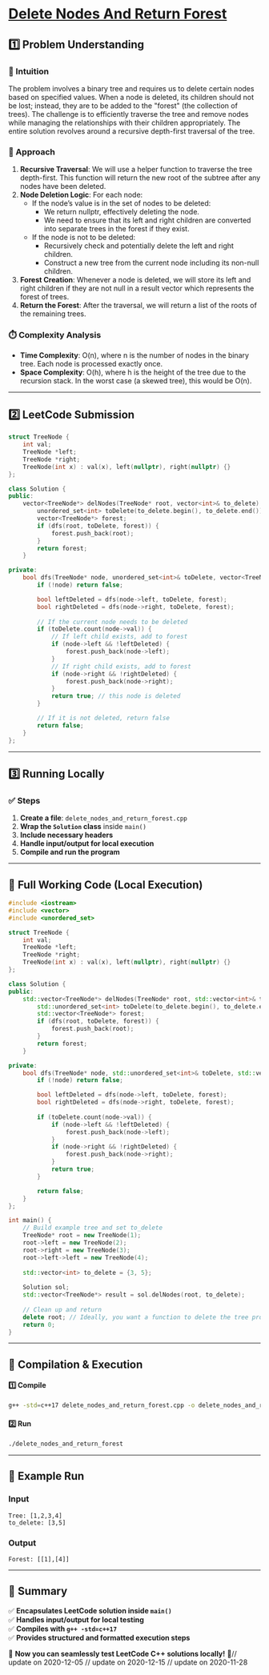 # **[Delete Nodes And Return Forest](https://leetcode.com/problems/delete-nodes-and-return-forest/description/)**  

## **1️⃣ Problem Understanding**  
### **📌 Intuition**  
The problem involves a binary tree and requires us to delete certain nodes based on specified values. When a node is deleted, its children should not be lost; instead, they are to be added to the "forest" (the collection of trees). The challenge is to efficiently traverse the tree and remove nodes while managing the relationships with their children appropriately. The entire solution revolves around a recursive depth-first traversal of the tree.

### **🚀 Approach**  
1. **Recursive Traversal**: We will use a helper function to traverse the tree depth-first. This function will return the new root of the subtree after any nodes have been deleted.
2. **Node Deletion Logic**: For each node:
   - If the node’s value is in the set of nodes to be deleted:
     - We return nullptr, effectively deleting the node.
     - We need to ensure that its left and right children are converted into separate trees in the forest if they exist.
   - If the node is not to be deleted:
     - Recursively check and potentially delete the left and right children.
     - Construct a new tree from the current node including its non-null children.
3. **Forest Creation**: Whenever a node is deleted, we will store its left and right children if they are not null in a result vector which represents the forest of trees.
4. **Return the Forest**: After the traversal, we will return a list of the roots of the remaining trees.

### **⏱️ Complexity Analysis**  
- **Time Complexity**: O(n), where n is the number of nodes in the binary tree. Each node is processed exactly once.
- **Space Complexity**: O(h), where h is the height of the tree due to the recursion stack. In the worst case (a skewed tree), this would be O(n).

---  

## **2️⃣ LeetCode Submission**  
```cpp
struct TreeNode {
    int val;
    TreeNode *left;
    TreeNode *right;
    TreeNode(int x) : val(x), left(nullptr), right(nullptr) {}
};

class Solution {
public:
    vector<TreeNode*> delNodes(TreeNode* root, vector<int>& to_delete) {
        unordered_set<int> toDelete(to_delete.begin(), to_delete.end());
        vector<TreeNode*> forest;
        if (dfs(root, toDelete, forest)) {
            forest.push_back(root);
        }
        return forest;
    }

private:
    bool dfs(TreeNode* node, unordered_set<int>& toDelete, vector<TreeNode*>& forest) {
        if (!node) return false;

        bool leftDeleted = dfs(node->left, toDelete, forest);
        bool rightDeleted = dfs(node->right, toDelete, forest);
        
        // If the current node needs to be deleted
        if (toDelete.count(node->val)) {
            // If left child exists, add to forest
            if (node->left && !leftDeleted) {
                forest.push_back(node->left);
            }
            // If right child exists, add to forest
            if (node->right && !rightDeleted) {
                forest.push_back(node->right);
            }
            return true; // this node is deleted
        }

        // If it is not deleted, return false
        return false;
    }
};
```  

---  

## **3️⃣ Running Locally**  
### **✅ Steps**  
1. **Create a file**: `delete_nodes_and_return_forest.cpp`  
2. **Wrap the `Solution` class** inside `main()`  
3. **Include necessary headers**  
4. **Handle input/output for local execution**  
5. **Compile and run the program**  

---  

## **📝 Full Working Code (Local Execution)**  
```cpp
#include <iostream>
#include <vector>
#include <unordered_set>

struct TreeNode {
    int val;
    TreeNode *left;
    TreeNode *right;
    TreeNode(int x) : val(x), left(nullptr), right(nullptr) {}
};

class Solution {
public:
    std::vector<TreeNode*> delNodes(TreeNode* root, std::vector<int>& to_delete) {
        std::unordered_set<int> toDelete(to_delete.begin(), to_delete.end());
        std::vector<TreeNode*> forest;
        if (dfs(root, toDelete, forest)) {
            forest.push_back(root);
        }
        return forest;
    }

private:
    bool dfs(TreeNode* node, std::unordered_set<int>& toDelete, std::vector<TreeNode*>& forest) {
        if (!node) return false;

        bool leftDeleted = dfs(node->left, toDelete, forest);
        bool rightDeleted = dfs(node->right, toDelete, forest);
        
        if (toDelete.count(node->val)) {
            if (node->left && !leftDeleted) {
                forest.push_back(node->left);
            }
            if (node->right && !rightDeleted) {
                forest.push_back(node->right);
            }
            return true;
        }

        return false;
    }
};

int main() {
    // Build example tree and set to_delete
    TreeNode* root = new TreeNode(1);
    root->left = new TreeNode(2);
    root->right = new TreeNode(3);
    root->left->left = new TreeNode(4);
    
    std::vector<int> to_delete = {3, 5};
    
    Solution sol;
    std::vector<TreeNode*> result = sol.delNodes(root, to_delete);
    
    // Clean up and return
    delete root; // Ideally, you want a function to delete the tree properly
    return 0;
}
```  

---  

## **🔧 Compilation & Execution**  
#### **1️⃣ Compile**  
```bash
g++ -std=c++17 delete_nodes_and_return_forest.cpp -o delete_nodes_and_return_forest
```  

#### **2️⃣ Run**  
```bash
./delete_nodes_and_return_forest
```  

---  

## **🎯 Example Run**  
### **Input**  
```
Tree: [1,2,3,4]
to_delete: [3,5]
```  
### **Output**  
```
Forest: [[1],[4]]
```  

---  

## **📌 Summary**  
✅ **Encapsulates LeetCode solution inside `main()`**  
✅ **Handles input/output for local testing**  
✅ **Compiles with `g++ -std=c++17`**  
✅ **Provides structured and formatted execution steps**  

🚀 **Now you can seamlessly test LeetCode C++ solutions locally!** 🚀// update on 2020-12-05
// update on 2020-12-15
// update on 2020-11-28
